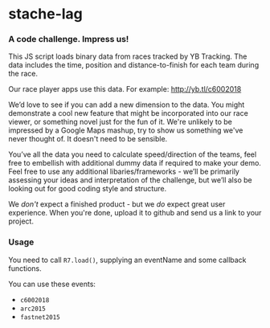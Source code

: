 # stache-lag
### A code challenge. Impress us!

This JS script loads binary data from races tracked by YB Tracking.  The data includes the time, position and distance-to-finish for each team during the race.

Our race player apps use this data.  For example: http://yb.tl/c6002018

We’d love to see if you can add a new dimension to the data.  You might demonstrate a cool new feature that might be incorporated into our race viewer, or something novel just for the fun of it.  We're unlikely to be impressed by a Google Maps mashup, try to show us something we've never thought of.  It doesn't need to be sensible.

You’ve all the data you need to calculate speed/direction of the teams, feel free to embellish with additional dummy data if required to make your demo.  Feel free to use any additional libaries/frameworks - we’ll be primarily assessing your ideas and interpretation of the challenge, but we’ll also be looking out for good coding style and structure.  

We *don't* expect a finished product - but we *do* expect great user experience.  When you're done, upload it to github and send us a link to your project.

### Usage

You need to call `R7.load()`, supplying an eventName and some callback functions.

You can use these events:

- `c6002018`
- `arc2015`
- `fastnet2015`
